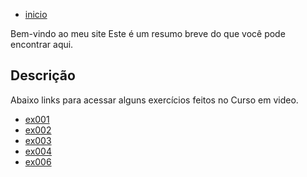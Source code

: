 - [inicio](https://eduardomendes117.github.io/)

Bem-vindo ao meu site Este é um resumo breve do que você pode encontrar aqui.

## Descrição

 Abaixo links para acessar alguns exercícios feitos no Curso em video.

- [ex001](https://eduardomendes117.github.io/html-css/exercicios/ex001/) 
- [ex002](https://eduardomendes117.github.io/html-css/exercicios/ex002/)
- [ex003](https://eduardomendes117.github.io/html-css/exercicios/ex003/)
- [ex004](https://eduardomendes117.github.io/html-css/exercicios/ex004/)
- [ex006](https://eduardomendes117.github.io/html-css/exercicios/ex006/)
